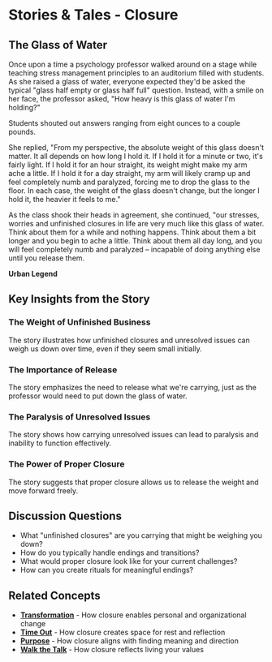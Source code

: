 # Stories & Tales - Closure

## The Glass of Water

Once upon a time a psychology professor walked around on a stage while teaching stress management principles to an auditorium filled with students. As she raised a glass of water, everyone expected they'd be asked the typical "glass half empty or glass half full" question. Instead, with a smile on her face, the professor asked, "How heavy is this glass of water I'm holding?"

Students shouted out answers ranging from eight ounces to a couple pounds.

She replied, "From my perspective, the absolute weight of this glass doesn't matter. It all depends on how long I hold it. If I hold it for a minute or two, it's fairly light. If I hold it for an hour straight, its weight might make my arm ache a little. If I hold it for a day straight, my arm will likely cramp up and feel completely numb and paralyzed, forcing me to drop the glass to the floor. In each case, the weight of the glass doesn't change, but the longer I hold it, the heavier it feels to me."

As the class shook their heads in agreement, she continued, "our stresses, worries and unfinished closures in life are very much like this glass of water. Think about them for a while and nothing happens. Think about them a bit longer and you begin to ache a little. Think about them all day long, and you will feel completely numb and paralyzed – incapable of doing anything else until you release them.

**Urban Legend**

## Key Insights from the Story

### The Weight of Unfinished Business
The story illustrates how unfinished closures and unresolved issues can weigh us down over time, even if they seem small initially.

### The Importance of Release
The story emphasizes the need to release what we're carrying, just as the professor would need to put down the glass of water.

### The Paralysis of Unresolved Issues
The story shows how carrying unresolved issues can lead to paralysis and inability to function effectively.

### The Power of Proper Closure
The story suggests that proper closure allows us to release the weight and move forward freely.

## Discussion Questions
- What "unfinished closures" are you carrying that might be weighing you down?
- How do you typically handle endings and transitions?
- What would proper closure look like for your current challenges?
- How can you create rituals for meaningful endings?

## Related Concepts
- **[Transformation](../transformation/README.md)** - How closure enables personal and organizational change
- **[Time Out](../time-out/README.md)** - How closure creates space for rest and reflection
- **[Purpose](../purpose/README.md)** - How closure aligns with finding meaning and direction
- **[Walk the Talk](../walk-the-talk/README.md)** - How closure reflects living your values
